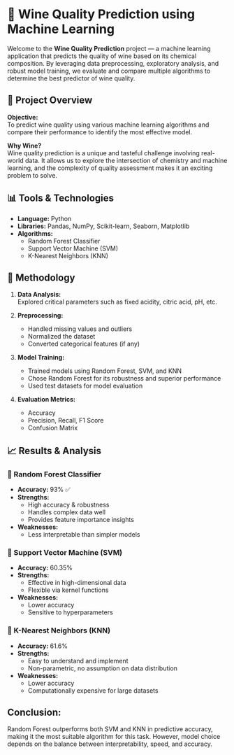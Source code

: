 # 🍷 Wine Quality Prediction using Machine Learning

Welcome to the **Wine Quality Prediction** project — a machine learning application that predicts the quality of wine based on its chemical composition. By leveraging data preprocessing, exploratory analysis, and robust model training, we evaluate and compare multiple algorithms to determine the best predictor of wine quality.


## 📌 Project Overview

**Objective:**  
To predict wine quality using various machine learning algorithms and compare their performance to identify the most effective model.

**Why Wine?**  
Wine quality prediction is a unique and tasteful challenge involving real-world data. It allows us to explore the intersection of chemistry and machine learning, and the complexity of quality assessment makes it an exciting problem to solve.

## 📊 Tools & Technologies

- **Language:** Python  
- **Libraries:** Pandas, NumPy, Scikit-learn, Seaborn, Matplotlib  
- **Algorithms:**  
  - Random Forest Classifier  
  - Support Vector Machine (SVM)  
  - K-Nearest Neighbors (KNN)  


## 🔬 Methodology

1. **Data Analysis:**  
   Explored critical parameters such as fixed acidity, citric acid, pH, etc.

2. **Preprocessing:**  
   - Handled missing values and outliers  
   - Normalized the dataset  
   - Converted categorical features (if any)

3. **Model Training:**  
   - Trained models using Random Forest, SVM, and KNN  
   - Chose Random Forest for its robustness and superior performance  
   - Used test datasets for model evaluation

4. **Evaluation Metrics:**  
   - Accuracy  
   - Precision, Recall, F1 Score  
   - Confusion Matrix

## 📈 Results & Analysis

### 🔹 Random Forest Classifier  
- **Accuracy:** 93% ✅  
- **Strengths:**  
  - High accuracy & robustness  
  - Handles complex data well  
  - Provides feature importance insights  
- **Weaknesses:**  
  - Less interpretable than simpler models  

### 🔹 Support Vector Machine (SVM)  
- **Accuracy:** 60.35%  
- **Strengths:**  
  - Effective in high-dimensional data  
  - Flexible via kernel functions  
- **Weaknesses:**  
  - Lower accuracy  
  - Sensitive to hyperparameters  

### 🔹 K-Nearest Neighbors (KNN)  
- **Accuracy:** 61.6%  
- **Strengths:**  
  - Easy to understand and implement  
  - Non-parametric, no assumption on data distribution  
- **Weaknesses:**  
  - Lower accuracy  
  - Computationally expensive for large datasets  

## **Conclusion:**  
Random Forest outperforms both SVM and KNN in predictive accuracy, making it the most suitable algorithm for this task. However, model choice depends on the balance between interpretability, speed, and accuracy.


